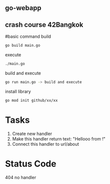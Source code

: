 ## go-webapp
## crash course 42Bangkok
#basic command
build
```bash
go build main.go
```

execute
```bash
./main.go
```

build and execute
```bash
go run main.go -> build and execute
```


install library
```bash
go mod init github/xx/xx

```


# Tasks
1. Create new handler
2. Make this handler return text:
    "Hellooo from <your nickname>!"
3. Connect this handler to url/about


# Status Code
404 no handler